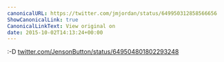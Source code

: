 ```yaml
---
canonicalURL: https://twitter.com/jmjordan/status/649950312858566656
ShowCanonicalLink: true
CanonicalLinkText: View original on
date: 2015-10-02T14:13:24+00:00
---
```

:-D [twitter.com/JensonButton/status/649504801802293248](https://twitter.com/JensonButton/status/649504801802293248)